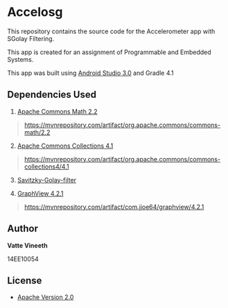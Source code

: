# Accelosg

This repository contains the source code for the Accelerometer app with SGolay Filtering.

This app is created for an assignment of Programmable and Embedded Systems.

This app was built using [Android Studio 3.0](https://developer.android.com/studio/preview/index.html) and Gradle 4.1


## Dependencies Used
1. [Apache Commons Math 2.2](http://commons.apache.org/proper/commons-math/)
>https://mvnrepository.com/artifact/org.apache.commons/commons-math/2.2

2. [Apache Commons Collections 4.1](https://commons.apache.org/proper/commons-collections/)
>https://mvnrepository.com/artifact/org.apache.commons/commons-collections4/4.1

3. [Savitzky-Golay-filter](https://code.google.com/archive/p/savitzky-golay-filter/)

4. [GraphView 4.2.1](http://www.android-graphview.org/)
>https://mvnrepository.com/artifact/com.jjoe64/graphview/4.2.1

## Author

**Vatte Vineeth** 

14EE10054

## License

* [Apache Version 2.0](http://www.apache.org/licenses/LICENSE-2.0.html)
